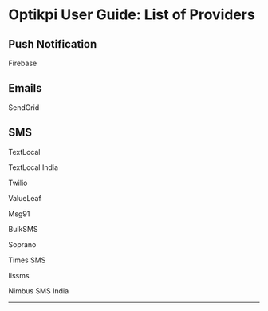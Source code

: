 # Optikpi User Guide: List of Providers

## Push Notification&#x20;

Firebase &#x20;

## Emails

SendGrid

## SMS

TextLocal

TextLocal India

Twilio

ValueLeaf

Msg91

BulkSMS

Soprano

Times SMS

Iissms

Nimbus SMS India

****



